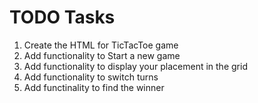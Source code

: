 # TODO Tasks

1. Create the HTML for TicTacToe game
2. Add functionality to Start a new game
3. Add functionality to display your placement in the grid
4. Add functionality to switch turns
5. Add functinality to find the winner
